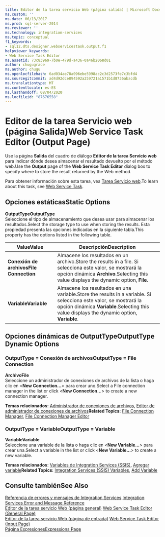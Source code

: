```yaml
---
title: Editor de la tarea servicio Web (página salida) | Microsoft Docs
ms.custom: ''
ms.date: 06/13/2017
ms.prod: sql-server-2014
ms.reviewer: ''
ms.technology: integration-services
ms.topic: conceptual
f1_keywords:
- sql12.dts.designer.webservicestask.output.f1
helpviewer_keywords:
- Web Service Task Editor
ms.assetid: 73c83969-7b0e-479d-a436-0a46b2068d01
author: chugugrace
ms.author: chugu
ms.openlocfilehash: 6ad034ae78a096ebe5998ac2c3d2573fe7c3bfd4
ms.sourcegitcommit: ad4d92dce894592a259721a1571b1d8736abacdb
ms.translationtype: MT
ms.contentlocale: es-ES
ms.lasthandoff: 08/04/2020
ms.locfileid: "87676558"
---
```

# <a name="web-service-task-editor-output-page"></a><span data-ttu-id="5ae38-102">Editor de la tarea Servicio web (página Salida)</span><span class="sxs-lookup"><span data-stu-id="5ae38-102">Web Service Task Editor (Output Page)</span></span>
  <span data-ttu-id="5ae38-103">Use la página **Salida** del cuadro de diálogo **Editor de la tarea Servicio web** para indicar dónde desea almacenar el resultado devuelto por el método web.</span><span class="sxs-lookup"><span data-stu-id="5ae38-103">Use the **Output** page of the **Web Service Task Editor** dialog box to specify where to store the result returned by the Web method.</span></span>  
  
 <span data-ttu-id="5ae38-104">Para obtener información sobre esta tarea, vea [Tarea Servicio web](control-flow/web-service-task.md).</span><span class="sxs-lookup"><span data-stu-id="5ae38-104">To learn about this task, see [Web Service Task](control-flow/web-service-task.md).</span></span>  
  
## <a name="static-options"></a><span data-ttu-id="5ae38-105">Opciones estáticas</span><span class="sxs-lookup"><span data-stu-id="5ae38-105">Static Options</span></span>  
 <span data-ttu-id="5ae38-106">**OutputType**</span><span class="sxs-lookup"><span data-stu-id="5ae38-106">**OutputType**</span></span>  
 <span data-ttu-id="5ae38-107">Seleccione el tipo de almacenamiento que desea usar para almacenar los resultados.</span><span class="sxs-lookup"><span data-stu-id="5ae38-107">Select the storage type to use when storing the results.</span></span> <span data-ttu-id="5ae38-108">Esta propiedad presenta las opciones indicadas en la siguiente tabla.</span><span class="sxs-lookup"><span data-stu-id="5ae38-108">This property has the options listed in the following table.</span></span>  
  
|<span data-ttu-id="5ae38-109">Value</span><span class="sxs-lookup"><span data-stu-id="5ae38-109">Value</span></span>|<span data-ttu-id="5ae38-110">Descripción</span><span class="sxs-lookup"><span data-stu-id="5ae38-110">Description</span></span>|  
|-----------|-----------------|  
|<span data-ttu-id="5ae38-111">**Conexión de archivos**</span><span class="sxs-lookup"><span data-stu-id="5ae38-111">**File Connection**</span></span>|<span data-ttu-id="5ae38-112">Almacene los resultados en un archivo.</span><span class="sxs-lookup"><span data-stu-id="5ae38-112">Store the results in a file.</span></span> <span data-ttu-id="5ae38-113">Si selecciona este valor, se mostrará la opción dinámica **Archivo**.</span><span class="sxs-lookup"><span data-stu-id="5ae38-113">Selecting this value displays the dynamic option, **File**.</span></span>|  
|<span data-ttu-id="5ae38-114">**Variable**</span><span class="sxs-lookup"><span data-stu-id="5ae38-114">**Variable**</span></span>|<span data-ttu-id="5ae38-115">Almacene los resultados en una variable.</span><span class="sxs-lookup"><span data-stu-id="5ae38-115">Store the results in a variable.</span></span> <span data-ttu-id="5ae38-116">Si selecciona este valor, se mostrará la opción dinámica **Variable**.</span><span class="sxs-lookup"><span data-stu-id="5ae38-116">Selecting this value displays the dynamic option, **Variable**.</span></span>|  
  
## <a name="outputtype-dynamic-options"></a><span data-ttu-id="5ae38-117">Opciones dinámicas de OutputType</span><span class="sxs-lookup"><span data-stu-id="5ae38-117">OutputType Dynamic Options</span></span>  
  
### <a name="outputtype--file-connection"></a><span data-ttu-id="5ae38-118">OutputType = Conexión de archivos</span><span class="sxs-lookup"><span data-stu-id="5ae38-118">OutputType = File Connection</span></span>  
 <span data-ttu-id="5ae38-119">**Archivo**</span><span class="sxs-lookup"><span data-stu-id="5ae38-119">**File**</span></span>  
 <span data-ttu-id="5ae38-120">Seleccione un administrador de conexiones de archivos de la lista o haga clic en \<**New Connection...**> para crear uno.</span><span class="sxs-lookup"><span data-stu-id="5ae38-120">Select a File connection manager in the list or click \<**New Connection...**> to create a new connection manager.</span></span>  
  
 <span data-ttu-id="5ae38-121">**Temas relacionados:** [Administrador de conexiones de archivos](connection-manager/file-connection-manager.md), [Editor de administrador de conexiones de archivos](../../2014/integration-services/file-connection-manager-editor.md)</span><span class="sxs-lookup"><span data-stu-id="5ae38-121">**Related Topics:** [File Connection Manager](connection-manager/file-connection-manager.md), [File Connection Manager Editor](../../2014/integration-services/file-connection-manager-editor.md)</span></span>  
  
### <a name="outputtype--variable"></a><span data-ttu-id="5ae38-122">OutputType = Variable</span><span class="sxs-lookup"><span data-stu-id="5ae38-122">OutputType = Variable</span></span>  
 <span data-ttu-id="5ae38-123">**Variable**</span><span class="sxs-lookup"><span data-stu-id="5ae38-123">**Variable**</span></span>  
 <span data-ttu-id="5ae38-124">Seleccione una variable de la lista o haga clic en \<**New Variable...**> para crear una.</span><span class="sxs-lookup"><span data-stu-id="5ae38-124">Select a variable in the list or click \<**New Variable...**> to create a new variable.</span></span>  
  
 <span data-ttu-id="5ae38-125">**Temas relacionados:**  [Variables de Integration Services &#40;SSIS&#41;](integration-services-ssis-variables.md), [Agregar variable](../../2014/integration-services/add-variable.md)</span><span class="sxs-lookup"><span data-stu-id="5ae38-125">**Related Topics:**  [Integration Services &#40;SSIS&#41; Variables](integration-services-ssis-variables.md), [Add Variable](../../2014/integration-services/add-variable.md)</span></span>  
  
## <a name="see-also"></a><span data-ttu-id="5ae38-126">Consulte también</span><span class="sxs-lookup"><span data-stu-id="5ae38-126">See Also</span></span>  
 <span data-ttu-id="5ae38-127">[Referencia de errores y mensajes de Integration Services](../../2014/integration-services/integration-services-error-and-message-reference.md) </span><span class="sxs-lookup"><span data-stu-id="5ae38-127">[Integration Services Error and Message Reference](../../2014/integration-services/integration-services-error-and-message-reference.md) </span></span>  
 <span data-ttu-id="5ae38-128">[Editor de la tarea servicio Web &#40;página general&#41;](general-page-of-integration-services-designers-options.md) </span><span class="sxs-lookup"><span data-stu-id="5ae38-128">[Web Service Task Editor &#40;General Page&#41;](general-page-of-integration-services-designers-options.md) </span></span>  
 <span data-ttu-id="5ae38-129">[Editor de la tarea servicio Web &#40;página de entrada&#41;](../../2014/integration-services/web-service-task-editor-input-page.md) </span><span class="sxs-lookup"><span data-stu-id="5ae38-129">[Web Service Task Editor &#40;Input Page&#41;](../../2014/integration-services/web-service-task-editor-input-page.md) </span></span>  
 [<span data-ttu-id="5ae38-130">Página Expresiones</span><span class="sxs-lookup"><span data-stu-id="5ae38-130">Expressions Page</span></span>](expressions/expressions-page.md)  
  
  
